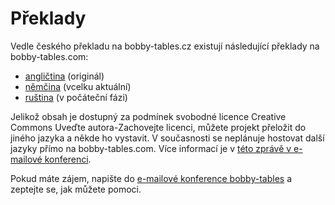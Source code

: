 # Překlady

Vedle českého překladu na bobby-tables.cz existují následující překlady na bobby-tables.com:

* [angličtina](http://bobby-tables.com/) (originál)
* [němčina](http://bobby-tables.com/de_DE/) (vcelku aktuální)
* [ruština](http://bobby-tables.com/ru_RU/) (v počáteční fázi)

Jelikož obsah je dostupný za podmínek svobodné licence Creative Commons Uveďte autora-Zachovejte licenci, můžete projekt přeložit do jiného jazyka a někde ho vystavit. V současnosti se neplánuje hostovat další jazyky přímo na bobby-tables.com. Více informací je v [této zprávě v e-mailové konferenci][1].

Pokud máte zájem, napište do [e-mailové konference bobby-tables][2] a zeptejte se, jak můžete pomoci.

[1]: https://groups.google.com/d/msg/bobby-tables/q5C6c8o9FLc/qNcH9FGVZWAJ
[2]: https://groups.google.com/forum/#!forum/bobby-tables
